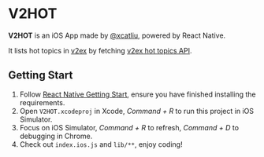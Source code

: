 V2HOT
===

**V2HOT** is an iOS App made by [@xcatliu](https://github.com/xcatliu), powered by React Native.

It lists hot topics in [v2ex](https://v2ex.com/) by fetching [v2ex hot topics API](https://www.v2ex.com/api/topics/hot.json).

## Getting Start

1. Follow [React Native Getting Start](https://facebook.github.io/react-native/docs/getting-started.html), ensure you have finished installing the requirements.
2. Open `V2HOT.xcodeproj` in Xcode, *Command + R* to run this project in iOS Simulator.
3. Focus on iOS Simulator, *Command + R* to refresh, *Command + D* to debugging in Chrome.
3. Check out `index.ios.js` and `lib/**`, enjoy coding!
